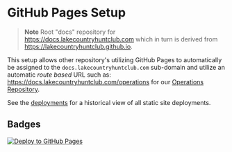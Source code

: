 # GitHub Pages Setup

> **Note** Root "docs" repository for <https://docs.lakecountryhuntclub.com> which in turn is derived from <https://lakecountryhuntclub.github.io>.

This setup allows other repository's utilizing GitHub Pages to automatically be assigned to the `docs.lakecountryhuntclub.com` sub-domain and utilize an automatic *route based* URL such as: <https://docs.lakecountryhuntclub.com/operations> for our [Operations Repository](https://github.com/lakecouuntryhuntclub/operations).

See the [deployments](https://github.com/lakecountryhuntclub/lakecountryhuntclub.github.io/deployments) for a historical view of all static site deployments.

## Badges

[![Deploy to GitHub Pages](https://github.com/lakecountryhuntclub/lakecountryhuntclub.github.io/actions/workflows/gh-pages.yml/badge.svg?branch=main)](https://github.com/lakecountryhuntclub/lakecountryhuntclub.github.io/actions/workflows/gh-pages.yml)

